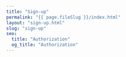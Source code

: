 ```yaml
---
title: "Sign-up"
permalink: "{{ page.fileSlug }}/index.html"
layout: "sign-up.html"
slug: "sign-up"
seo:
  title: "Authorization"
  og_title: "Authorization"
---
```

